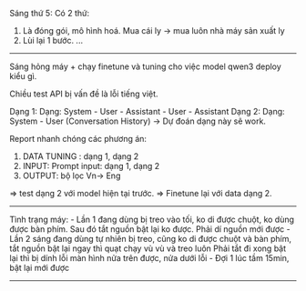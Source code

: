 Sáng thứ 5: 
Có 2 thứ: 
1. Là đóng gói, mô hình hoá. Mua cái ly -> mua luôn nhà máy sản xuất ly 
2. Lùi lại 1 bước. ...


---
Sáng hỏng máy + chạy finetune và tuning cho việc model qwen3 deploy kiểu gì. 

Chiều test API bị vấn đề là lỗi tiếng việt. 

Dạng 1: Dạng: System - User - Assistant - User - Assistant 
Dạng 2: Dạng: System - User (Conversation History) -> Dự đoán dạng này sẽ work.

Report nhanh chóng các phương án: 
1. DATA TUNING : dạng 1, dạng 2
2. INPUT: Prompt input: dạng 1, dạng 2 
3. OUTPUT: bộ lọc Vn-> Eng

=> test dạng 2 với model hiện tại trước. 
=> Finetune lại với data dạng 2. 




----
Tình trạng máy: - Lần 1 đang dùng bị treo vào tối, ko di được chuột, ko dùng được bàn phím. Sau đó tắt nguồn bật lại ko được. Phải dí nguồn mới được - Lần 2 sáng đang dùng tự nhiên bị treo, cũng ko di được chuột và bàn phím, tắt nguồn bật lại ngay thì quạt chạy vù vù và treo luôn Phải tắt đi xong bật lại thì bị dính lỗi màn hình nửa trên được, nửa dưới lỗi - Đợi 1 lúc tầm 15min, bật lại mới được

---
